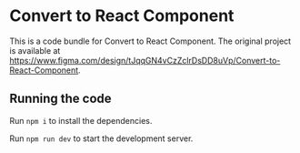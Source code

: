 
  # Convert to React Component

  This is a code bundle for Convert to React Component. The original project is available at https://www.figma.com/design/tJqqGN4vCzZclrDsDD8uVp/Convert-to-React-Component.

  ## Running the code

  Run `npm i` to install the dependencies.

  Run `npm run dev` to start the development server.
  